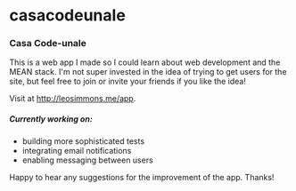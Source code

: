 # casacodeunale
<h3>Casa Code-unale</h3>

This is a web app I made so I could learn about web development and the MEAN stack. I'm not super invested in the idea of trying to get users for the site, but feel free to join or invite your friends if you like the idea!

Visit at http://leosimmons.me/app.

<h5>Currently working on:</h5>
<ul>
<li>building more sophisticated tests</li>
<li>integrating email notifications</li>
<li>enabling messaging between users</li>
</ul>


Happy to hear any suggestions for the improvement of the app. Thanks!
